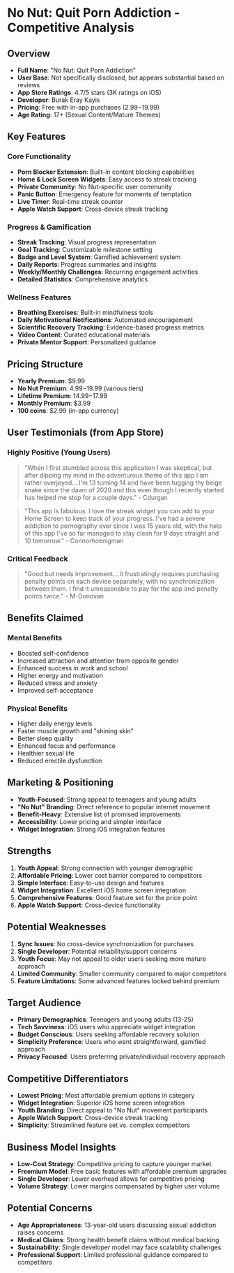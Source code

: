 # No Nut: Quit Porn Addiction - Competitive Analysis

## Overview
- **Full Name**: "No Nut: Quit Porn Addiction"
- **User Base**: Not specifically disclosed, but appears substantial based on reviews
- **App Store Ratings**: 4.7/5 stars (3K ratings on iOS)
- **Developer**: Burak Eray Kayis
- **Pricing**: Free with in-app purchases ($2.99-$19.99)
- **Age Rating**: 17+ (Sexual Content/Mature Themes)

## Key Features

### Core Functionality
- **Porn Blocker Extension**: Built-in content blocking capabilities
- **Home & Lock Screen Widgets**: Easy access to streak tracking
- **Private Community**: No Nut-specific user community
- **Panic Button**: Emergency feature for moments of temptation
- **Live Timer**: Real-time streak counter
- **Apple Watch Support**: Cross-device streak tracking

### Progress & Gamification
- **Streak Tracking**: Visual progress representation
- **Goal Tracking**: Customizable milestone setting
- **Badge and Level System**: Gamified achievement system
- **Daily Reports**: Progress summaries and insights
- **Weekly/Monthly Challenges**: Recurring engagement activities
- **Detailed Statistics**: Comprehensive analytics

### Wellness Features
- **Breathing Exercises**: Built-in mindfulness tools
- **Daily Motivational Notifications**: Automated encouragement
- **Scientific Recovery Tracking**: Evidence-based progress metrics
- **Video Content**: Curated educational materials
- **Private Mentor Support**: Personalized guidance

## Pricing Structure
- **Yearly Premium**: $9.99
- **No Nut Premium**: $4.99-$19.99 (various tiers)
- **Lifetime Premium**: $14.99-$17.99
- **Monthly Premium**: $3.99
- **100 coins**: $2.99 (in-app currency)

## User Testimonials (from App Store)

### Highly Positive (Young Users)
> "When I first stumbled across this application I was skeptical, but after dipping my mind in the adventurous theme of this app I am rather overjoyed... I'm 13 turning 14 and have been tugging thy beige snake since the dawn of 2020 and this even though I recently started has helped me stop for a couple days." - Cdurgan

> "This app is fabulous. I love the streak widget you can add to your Home Screen to keep track of your progress. I've had a severe addiction to pornography ever since I was 15 years old, with the help of this app I've so far managed to stay clean for 9 days straight and 10 tomorrow." - Connorhoenigman

### Critical Feedback
> "Good but needs improvement... it frustratingly requires purchasing penalty points on each device separately, with no synchronization between them. I find it unreasonable to pay for the app and penalty points twice." - M-Donovan

## Benefits Claimed

### Mental Benefits
- Boosted self-confidence
- Increased attraction and attention from opposite gender
- Enhanced success in work and school
- Higher energy and motivation
- Reduced stress and anxiety
- Improved self-acceptance

### Physical Benefits
- Higher daily energy levels
- Faster muscle growth and "shining skin"
- Better sleep quality
- Enhanced focus and performance
- Healthier sexual life
- Reduced erectile dysfunction

## Marketing & Positioning
- **Youth-Focused**: Strong appeal to teenagers and young adults
- **"No Nut" Branding**: Direct reference to popular internet movement
- **Benefit-Heavy**: Extensive list of promised improvements
- **Accessibility**: Lower pricing and simpler interface
- **Widget Integration**: Strong iOS integration features

## Strengths
1. **Youth Appeal**: Strong connection with younger demographic
2. **Affordable Pricing**: Lower cost barrier compared to competitors
3. **Simple Interface**: Easy-to-use design and features
4. **Widget Integration**: Excellent iOS home screen integration
5. **Comprehensive Features**: Good feature set for the price point
6. **Apple Watch Support**: Cross-device functionality

## Potential Weaknesses
1. **Sync Issues**: No cross-device synchronization for purchases
2. **Single Developer**: Potential reliability/support concerns
3. **Youth Focus**: May not appeal to older users seeking more mature approach
4. **Limited Community**: Smaller community compared to major competitors
5. **Feature Limitations**: Some advanced features locked behind premium

## Target Audience
- **Primary Demographics**: Teenagers and young adults (13-25)
- **Tech Savviness**: iOS users who appreciate widget integration
- **Budget Conscious**: Users seeking affordable recovery solution
- **Simplicity Preference**: Users who want straightforward, gamified approach
- **Privacy Focused**: Users preferring private/individual recovery approach

## Competitive Differentiators
- **Lowest Pricing**: Most affordable premium options in category
- **Widget Integration**: Superior iOS home screen integration
- **Youth Branding**: Direct appeal to "No Nut" movement participants
- **Apple Watch Support**: Cross-device streak tracking
- **Simplicity**: Streamlined feature set vs. complex competitors

## Business Model Insights
- **Low-Cost Strategy**: Competitive pricing to capture younger market
- **Freemium Model**: Free basic features with affordable premium upgrades
- **Single Developer**: Lower overhead allows for competitive pricing
- **Volume Strategy**: Lower margins compensated by higher user volume

## Potential Concerns
- **Age Appropriateness**: 13-year-old users discussing sexual addiction raises concerns
- **Medical Claims**: Strong health benefit claims without medical backing
- **Sustainability**: Single developer model may face scalability challenges
- **Professional Support**: Limited professional guidance compared to competitors 